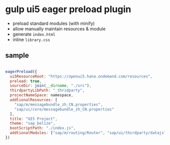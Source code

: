 # gulp ui5 eager preload plugin

* preload standard modules (with minify)
* allow manually maintain resources & module
* generate `index.html`
* inline `library.css`

## sample

```js

eagerPreload({
  ui5ResourceRoot: "https://openui5.hana.ondemand.com/resources",
  preload: true,
  sourceDir: join(__dirname, "./src"),
  thirdpartyLibPath: "_thridparty",
  projectNameSpace: namespace,
  addtionalResources: [
    "sap/m/messagebundle_zh_CN.properties",
    "sap/ui/core/messagebundle_zh_CN.properties"
  ],
  title: "UI5 Project",
  theme: "sap_belize",
  bootScriptPath: "./index.js",
  addtionalModules: ["sap/m/routing/Router", "sap/ui/thirdparty/datajs"]
})

```